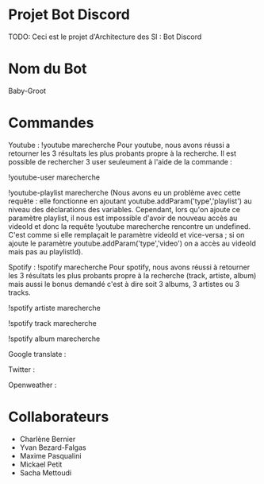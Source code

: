 # Projet Bot Discord
TODO: Ceci est le projet d'Architecture des SI : Bot Discord

# Nom du Bot
Baby-Groot

# Commandes
Youtube : !youtube marecherche
Pour youtube, nous avons réussi a retourner les 3 résultats les plus probants propre à la recherche.
Il est possible de rechercher 3 user seuleument à l'aide de la commande :

!youtube-user marecherche

!youtube-playlist marecherche (Nous avons eu un problème avec cette requête : elle fonctionne en ajoutant youtube.addParam('type','playlist') au niveau des déclarations des variables. Cependant, lors qu'on ajoute ce paramètre playlist, il nous est impossible d'avoir de nouveau accès au videoId et donc la requête !youtube marecherche rencontre un undefined. C'est comme si elle remplaçait le paramètre videoId et vice-versa ; si on ajoute le paramètre youtube.addParam('type','video') on a accès au videoId mais pas au playlistId).

Spotify : !spotify marecherche
Pour spotify, nous avons réussi à retourner les 3 résultats les plus probants propre à la recherche (track, artiste, album) mais aussi le bonus demandé c'est à dire soit 3 albums, 3 artistes ou 3 tracks.

!spotify artiste marecherche

!spotify track marecherche

!spotify album marecherche

Google translate :


Twitter :


Openweather :


# Collaborateurs
- Charlène Bernier
- Yvan Bezard-Falgas
- Maxime Pasqualini
- Mickael Petit
- Sacha Mettoudi
